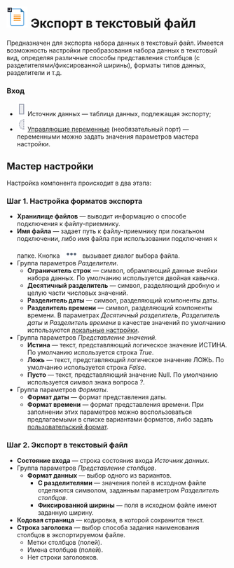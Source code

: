 # ![](../../images/icons/vendors/exporttextfile.svg) Экспорт в текстовый файл

Предназначен для экспорта набора данных в текстовый файл. Имеется возможность настройки преобразования набора данных в текстовый вид, определяя различные способы представления столбцов (с разделителями/фиксированной ширины), форматы типов данных, разделители и т.д.

### Вход

* ![](../../images/icons/ports/input_table_inactive.svg) Источник данных — таблица данных, подлежащая экспорту;
* ![](../../images/icons/ports/optional_input_variable_inactive.svg) [Управляющие переменные](../../scenario/variables/control-variables.md) (необязательный порт) — переменными можно задать значения параметров мастера настройки.

## Мастер настройки

Настройка компонента происходит в два этапа:

### Шаг 1. Настройка форматов экспорта

* **Хранилище файлов** — выводит информацию о способе подключения к файлу-приемнику.
* **Имя файла** — задает путь к файлу-приемнику при локальном подключении, либо имя файла при использовании подключения к папке. Кнопка ![](../../images/extjs-theme/form/open-trigger/open-trigger_default.svg) вызывает диалог выбора файла.
* Группа параметров *Разделители*.
  * **Ограничитель строк** — символ, обрамляющий данные ячейки набора данных. По умолчанию используется двойная кавычка.
  * **Десятичный разделитель** — символ, разделяющий дробную и целую части числовых значений.
  * **Разделитель даты** — символ, разделяющий компоненты даты.
  * **Разделитель времени** — символ, разделяющий компоненты времени. В параметрах *Десятичный разделитель*, *Разделитель даты* и *Разделитель времени* в качестве значений по умолчанию используются [локальные настройки](../../scenario/local-settings.md).
* Группа параметров *Представление значений*.
  * **Истина** — текст, представляющий логическое значение ИСТИНА. По умолчанию используется строка *True*.
  * **Ложь** — текст, представляющий логическое значение ЛОЖЬ. По умолчанию используется строка *False*.
  * **Пусто** — текст, представляющий значение Null. По умолчанию используется символ знака вопроса *?*.
* Группа параметров *Форматы*.
  * **Формат даты** — формат представления даты.
  * **Формат времени** — формат представления времени. При заполнении этих параметров можно воспользоваться предлагаемыми в списке вариантами форматов, либо задать [пользовательский формат](./txt-csv/datetime-formats.md). 

### Шаг 2. Экспорт в текстовый файл

* **Состояние входа** — строка состояния входа *Источник данных*.
* Группа параметров *Представление столбцов*.
  * **Формат данных** — выбор одного из вариантов.
    * **С разделителями** — значения полей в исходном файле отделяются символом, заданным параметром *Разделитель столбцов*.
    * **Фиксированной ширины** — поля в исходном файле имеют заданную ширину.
* **Кодовая страница** — кодировка, в которой сохранится текст.
* **Строка заголовка** — выбор способа задания наименования столбцов в экспортируемом файле.
  * Метки столбцов (полей).
  * Имена столбцов (полей).
  * Нет строки заголовков.
